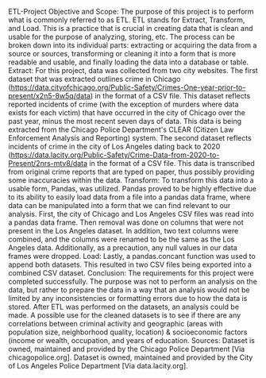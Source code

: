 ETL-Project Objective and Scope: The purpose of this project is to
perform what is commonly referred to as ETL. ETL stands for Extract,
Transform, and Load. This is a practice that is crucial in creating data
that is clean and usable for the purpose of analyzing, storing, etc. The
process can be broken down into its individual parts: extracting or
acquiring the data from a source or sources, transforming or cleaning it
into a form that is more readable and usable, and finally loading the
data into a database or table. Extract: For this project, data was
collected from two city websites. The first dataset that was extracted
outlines crime in Chicago
(https://data.cityofchicago.org/Public-Safety/Crimes-One-year-prior-to-present/x2n5-8w5q/data)
in the format of a CSV file. This dataset reflects reported incidents of
crime (with the exception of murders where data exists for each victim)
that have occurred in the city of Chicago over the past year, minus the
most recent seven days of data. This data is being extracted from the
Chicago Police Department's CLEAR (Citizen Law Enforcement Analysis and
Reporting) system. The second dataset reflects incidents of crime in the
city of Los Angeles dating back to 2020
(https://data.lacity.org/Public-Safety/Crime-Data-from-2020-to-Present/2nrs-mtv8/data
in the format of a CSV file. This data is transcribed from original
crime reports that are typed on paper, thus possibly providing some
inaccuracies within the data. Transform: To transform this data into a
usable form, Pandas, was utilized. Pandas proved to be highly effective
due to its ability to easily load data from a file into a pandas data
frame, where data can be manipulated into a form that we can find
relevant to our analysis. First, the city of Chicago and Los Angeles CSV
files was read into a pandas data frame. Then removal was done on
columns that were not present in the Los Angeles dataset. In addition,
two text columns were combined, and the columns were renamed to be the
same as the Los Angeles data. Additionally, as a precaution, any null
values in our data frames were dropped. Load: Lastly, a pandas.concant
function was used to append both datasets. This resulted in two CSV
files being exported into a combined CSV dataset. Conclusion: The
requirements for this project were completed successfully. The purpose
was not to perform an analysis on the data, but rather to prepare the
data in a way that an analysis would not be limited by any
inconsistencies or formatting errors due to how the data is stored.
After ETL was performed on the datasets, an analysis could be made. A
possible use for the cleaned datasets is to see if there are any
correlations between criminal activity and geographic (areas with
population size, neighborhood quality, location) & socioeconomic factors
(income or wealth, occupation, and years of education. Sources: Dataset
is owned, maintained and provided by the Chicago Police Department [Via
chicagopolice.org]. Dataset is owned, maintained and provided by the
City of Los Angeles Police Department [Via data.lacity.org].
